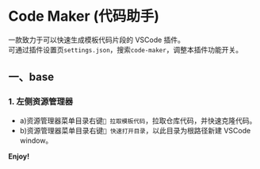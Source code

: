 # Code Maker (代码助手)

一款致力于可以快速生成模板代码片段的 VSCode 插件。  
可通过插件设置页`settings.json`，搜索`code-maker`，调整本插件功能开关。

## 一、base

### 1. 左侧资源管理器

- a)资源管理器菜单目录右键`🎉 拉取模板代码`，拉取仓库代码，并快速克隆代码。
- b)资源管理器菜单目录右键`🎯 快速打开目录`，以此目录为根路径新建 VSCode window。

**Enjoy!**
